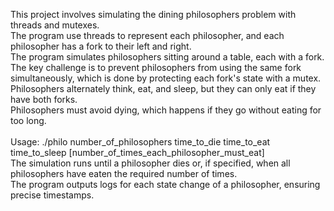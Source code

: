 This project involves simulating the dining philosophers problem with threads and mutexes.<br/>
The program use threads to represent each philosopher, and each philosopher has a fork to their left and right.<br/>
The program simulates philosophers sitting around a table, each with a fork. The key challenge is to prevent philosophers from using the same fork simultaneously, which is done by protecting each fork's state with a mutex.<br/>
Philosophers alternately think, eat, and sleep, but they can only eat if they have both forks.<br/>
Philosophers must avoid dying, which happens if they go without eating for too long.<br/>
<br/>
Usage: ./philo number_of_philosophers time_to_die time_to_eat time_to_sleep [number_of_times_each_philosopher_must_eat] <br/>
The simulation runs until a philosopher dies or, if specified, when all philosophers have eaten the required number of times.<br/>
The program outputs logs for each state change of a philosopher, ensuring precise timestamps.<br/>
